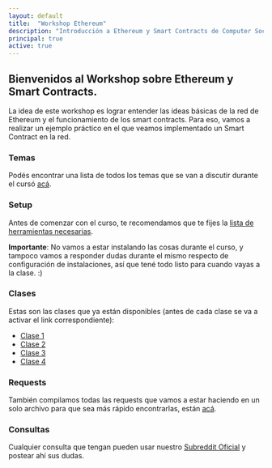 ```yaml
---
layout: default
title:  "Workshop Ethereum"
description: "Introducción a Ethereum y Smart Contracts de Computer Society ITBA y Open Zepellin"
principal: true
active: true
---
```


## Bienvenidos al Workshop sobre Ethereum y Smart Contracts.

La idea de este workshop es lograr entender las ideas básicas de la red de Ethereum y el funcionamiento de los smart contracts. Para eso, vamos a realizar un ejemplo práctico en el que veamos implementado un Smart Contract en la red. 
### Temas

Podés encontrar una lista de todos los temas que se van a discutir durante el cursó [acá](clases/clase-temas.md).

### Setup

Antes de comenzar con el curso, te recomendamos que te fijes la [lista de herramientas necesarias](clases/clase-setup.md). 

**Importante**: No vamos a estar instalando las cosas durante el curso, y tampoco vamos a responder dudas durante el mismo respecto de configuración de instalaciones, así que tené todo listo para cuando vayas a la clase. :)

### Clases

Estas son las clases que ya están disponibles (antes de cada clase se va a activar el link correspondiente):
- [Clase 1](clases/clase-1.md)
- [Clase 2](clases/clase-2.md)
- [Clase 3](clases/clase-3.md)
- [Clase 4](clases/clase-4.md)

### Requests

También compilamos todas las requests que vamos a estar haciendo en un solo archivo para que sea más rápido encontrarlas, están [acá](clases/clase-requests.md).

### Consultas

Cualquier consulta que tengan pueden usar nuestro [Subreddit Oficial](https://www.reddit.com/r/ComputerSocietyITBA) y postear ahí sus dudas.
